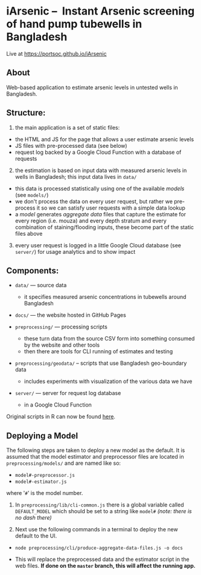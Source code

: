 # iArsenic –  Instant Arsenic screening of hand pump tubewells in Bangladesh

Live at https://portsoc.github.io/iArsenic

## About

Web-based application to estimate arsenic levels in untested wells in Bangladesh.

## Structure:

1. the main application is a set of static files:
  - the HTML and JS for the page that allows a user estimate arsenic levels
  - JS files with pre-processed data (see below)
  - request log backed by a Google Cloud Function with a database of requests
2. the estimation is based on input data with measured arsenic levels in wells in Bangladesh; this input data lives in `data/`
  - this data is processed statistically using one of the available _models_ (see `models/`)
  - we don't process the data on every user request, but rather we pre-process it so we can satisfy user requests with a simple data lookup
  - a _model_ generates _aggregate data_ files that capture the estimate for every region (i.e. mouza) and every depth stratum and every combination of staining/flooding inputs, these become part of the static files above
3. every user request is logged in a little Google Cloud database (see `server/`) for usage analytics and to show impact

## Components:

* `data/` — source data
  * it specifies measured arsenic concentrations in tubewells around Bangladesh

* `docs/` — the website hosted in GitHub Pages

* `preprocessing/` — processing scripts
  * these turn data from the source CSV form into something consumed by the website and other tools
  * then there are tools for CLI running of estimates and testing

* `preprocessing/geodata/` – scripts that use Bangladesh geo-boundary data
  * includes experiments with visualization of the various data we have

* `server/` — server for request log database
  * in a Google Cloud Function

Original scripts in R can now be found [here](https://github.com/portsoc/iArsenic/releases/tag/rscripts).

## Deploying a Model

The following steps are taken to deploy a new model as the default. It is assumed that the model estimator and preprocessor files are located in `preprocessing/models/` and are named like so:

* `model#-preprocessor.js`
* `model#-estimator.js`

where '`#`' is the model number.

1. In `preprocessing/lib/cli-common.js` there is a global variable called `DEFAULT_MODEL` which should be set to a string like `model#` _(note: there is no dash there)_

2. Next use the following commands in a terminal to deploy the new default to the UI.

  * `node preprocessing/cli/produce-aggregate-data-files.js -o docs`

  * This will replace the preprocessed data and the estimator script in the web files. **If done on the `master` branch, this will affect the running app.**
